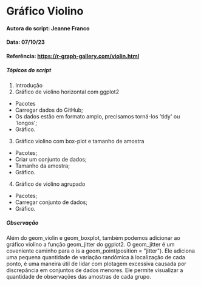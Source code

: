 # Gráfico Violino

#### Autora do script: Jeanne Franco
#### Data: 07/10/23
#### Referência: https://r-graph-gallery.com/violin.html

##### Tópicos do script

1. Introdução
2. Gráfico de violino horizontal com ggplot2
- Pacotes
- Carregar dados do GitHub;
- Os dados estão em formato amplo, precisamos torná-los 'tidy' ou 'longos';
- Gráfico.
3. Gráfico violino com box-plot e tamanho de amostra
- Pacotes;
- Criar um conjunto de dados;
- Tamanho da amostra;
- Gráfico.
4. Gráfico de violino agrupado
- Pacotes;
- Carregar conjunto de dados;
- Gráfico.

##### Observação

Além do geom_violin e geom_boxplot, também podemos adicionar ao gráfico violino a função geom_jitter do ggplot2. O geom_jitter é um coveniente caminho para o is a geom_point(position = "jitter"). Ele adiciona uma pequena quantidade de variação randômica à localização de cada ponto, é uma maneira útil de lidar com plotagem excessiva causada por discrepância em conjuntos de dados menores. Ele permite visualizar a quantidade de observações das amostras de cada grupo.
